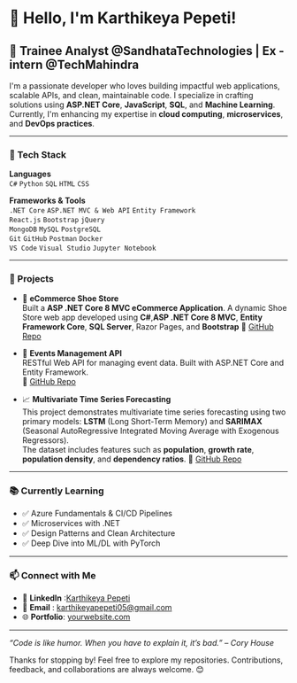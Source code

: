 # 👋 Hello, I'm Karthikeya Pepeti!
<!---
## 💼 Software Developer | Full Stack Engineer | Problem Solver
 --->
## 💼 Trainee Analyst @SandhataTechnologies | Ex - intern @TechMahindra
I'm a passionate developer who loves building impactful web applications, scalable APIs, and clean, maintainable code. I specialize in crafting solutions using **ASP.NET Core**, **JavaScript**, **SQL**, and **Machine Learning**. Currently, I'm enhancing my expertise in **cloud computing**, **microservices**, and **DevOps practices**.

---

### 🔧 Tech Stack

**Languages**  
`C#` `Python` `SQL` `HTML` `CSS`

**Frameworks & Tools**  
`.NET Core` `ASP.NET MVC & Web API` `Entity Framework`  
`React.js` `Bootstrap` `jQuery`  
`MongoDB` `MySQL` `PostgreSQL`  
`Git` `GitHub` `Postman` `Docker`  
`VS Code` `Visual Studio` `Jupyter Notebook`

---

### 🚀 Projects

- 🛒 **eCommerce Shoe Store**  
  Built a **ASP .NET Core 8 MVC eCommerce Application**. A dynamic Shoe Store web app developed using **C#**,**ASP .NET Core 8 MVC**, **Entity Framework Core**, **SQL Server**, Razor Pages, and **Bootstrap** 
  🔗 [GitHub Repo](https://github.com/KARRTHIKKKK/ASP.NET_Core-8_MVC_eCommerce_Application)  

- 📅 **Events Management API**  
  RESTful Web API for managing event data. Built with ASP.NET Core and Entity Framework.  
  🔗 [GitHub Repo](Blank)

- 📈 **Multivariate Time Series Forecasting**  
  This project demonstrates multivariate time series forecasting using two primary models: **LSTM** (Long Short-Term Memory) and **SARIMAX** (Seasonal AutoRegressive Integrated Moving Average with Exogenous Regressors).  
  The dataset includes features such as **population**, **growth rate**, **population density**, and **dependency ratios**.
  🔗 [GitHub Repo](https://github.com/KARRTHIKKKK/Multivariate-TimeSeries_on_Population)

<!---
- 🧠 **Machine Learning Projects**  
  Regression, classification, clustering, and deep learning models built with Scikit-learn and TensorFlow.  
  [ML Repository](Blank)
--->

---

### 📚 Currently Learning

- ✅ Azure Fundamentals & CI/CD Pipelines  
- ✅ Microservices with .NET  
- ✅ Design Patterns and Clean Architecture  
- ✅ Deep Dive into ML/DL with PyTorch

---

### 📫 Connect with Me

- 💼 **LinkedIn** :[Karthikeya Pepeti](https://www.linkedin.com/in/karthikeya-pepeti/)
- 📧 **Email**    : karthikeyapepeti05@gmail.com
- 🌐 **Portfolio**: [yourwebsite.com](https://yourwebsite.com)

---

_“Code is like humor. When you have to explain it, it’s bad.” – Cory House_

Thanks for stopping by! Feel free to explore my repositories. Contributions, feedback, and collaborations are always welcome. 😊

